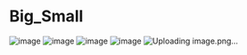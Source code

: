 # Big_Small
![image](https://github.com/user-attachments/assets/bb665500-419c-4010-99c0-3d2912791514)
![image](https://github.com/user-attachments/assets/a8223f62-f940-4294-a779-1858923e8481)
![image](https://github.com/user-attachments/assets/68557459-beee-4218-ab50-a1574783efed)
![image](https://github.com/user-attachments/assets/5c34e55e-f52d-43ca-a057-53aa8cc2c61d)
![Uploading image.png…]()
